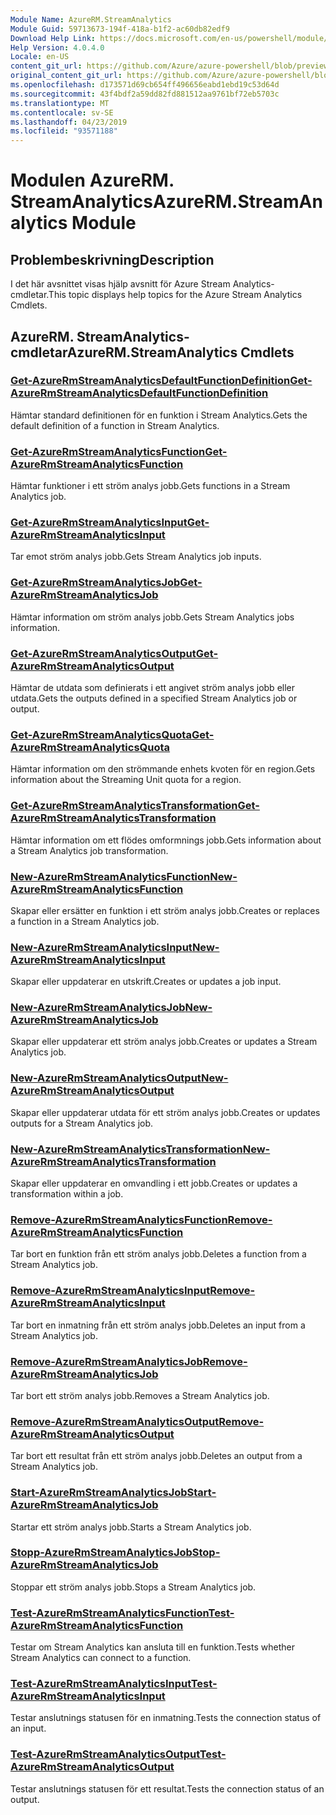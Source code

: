 ```yaml
---
Module Name: AzureRM.StreamAnalytics
Module Guid: 59713673-194f-418a-b1f2-ac60db82edf9
Download Help Link: https://docs.microsoft.com/en-us/powershell/module/azurerm.streamanalytics
Help Version: 4.0.4.0
Locale: en-US
content_git_url: https://github.com/Azure/azure-powershell/blob/preview/src/ResourceManager/StreamAnalytics/Commands.StreamAnalytics/help/AzureRM.StreamAnalytics.md
original_content_git_url: https://github.com/Azure/azure-powershell/blob/preview/src/ResourceManager/StreamAnalytics/Commands.StreamAnalytics/help/AzureRM.StreamAnalytics.md
ms.openlocfilehash: d173571d69cb654ff496656eabd1ebd19c53d64d
ms.sourcegitcommit: 43f4bdf2a59dd82fd881512aa9761bf72eb5703c
ms.translationtype: MT
ms.contentlocale: sv-SE
ms.lasthandoff: 04/23/2019
ms.locfileid: "93571188"
---
```

# <span data-ttu-id="b87f4-101">Modulen AzureRM. StreamAnalytics</span><span class="sxs-lookup"><span data-stu-id="b87f4-101">AzureRM.StreamAnalytics Module</span></span>
## <span data-ttu-id="b87f4-102">Problembeskrivning</span><span class="sxs-lookup"><span data-stu-id="b87f4-102">Description</span></span>
<span data-ttu-id="b87f4-103">I det här avsnittet visas hjälp avsnitt för Azure Stream Analytics-cmdletar.</span><span class="sxs-lookup"><span data-stu-id="b87f4-103">This topic displays help topics for the Azure Stream Analytics Cmdlets.</span></span>

## <span data-ttu-id="b87f4-104">AzureRM. StreamAnalytics-cmdletar</span><span class="sxs-lookup"><span data-stu-id="b87f4-104">AzureRM.StreamAnalytics Cmdlets</span></span>
### [<span data-ttu-id="b87f4-105">Get-AzureRmStreamAnalyticsDefaultFunctionDefinition</span><span class="sxs-lookup"><span data-stu-id="b87f4-105">Get-AzureRmStreamAnalyticsDefaultFunctionDefinition</span></span>](Get-AzureRmStreamAnalyticsDefaultFunctionDefinition.md)
<span data-ttu-id="b87f4-106">Hämtar standard definitionen för en funktion i Stream Analytics.</span><span class="sxs-lookup"><span data-stu-id="b87f4-106">Gets the default definition of a function in Stream Analytics.</span></span>

### [<span data-ttu-id="b87f4-107">Get-AzureRmStreamAnalyticsFunction</span><span class="sxs-lookup"><span data-stu-id="b87f4-107">Get-AzureRmStreamAnalyticsFunction</span></span>](Get-AzureRmStreamAnalyticsFunction.md)
<span data-ttu-id="b87f4-108">Hämtar funktioner i ett ström analys jobb.</span><span class="sxs-lookup"><span data-stu-id="b87f4-108">Gets functions in a Stream Analytics job.</span></span>

### [<span data-ttu-id="b87f4-109">Get-AzureRmStreamAnalyticsInput</span><span class="sxs-lookup"><span data-stu-id="b87f4-109">Get-AzureRmStreamAnalyticsInput</span></span>](Get-AzureRmStreamAnalyticsInput.md)
<span data-ttu-id="b87f4-110">Tar emot ström analys jobb.</span><span class="sxs-lookup"><span data-stu-id="b87f4-110">Gets Stream Analytics job inputs.</span></span>

### [<span data-ttu-id="b87f4-111">Get-AzureRmStreamAnalyticsJob</span><span class="sxs-lookup"><span data-stu-id="b87f4-111">Get-AzureRmStreamAnalyticsJob</span></span>](Get-AzureRmStreamAnalyticsJob.md)
<span data-ttu-id="b87f4-112">Hämtar information om ström analys jobb.</span><span class="sxs-lookup"><span data-stu-id="b87f4-112">Gets Stream Analytics jobs information.</span></span>

### [<span data-ttu-id="b87f4-113">Get-AzureRmStreamAnalyticsOutput</span><span class="sxs-lookup"><span data-stu-id="b87f4-113">Get-AzureRmStreamAnalyticsOutput</span></span>](Get-AzureRmStreamAnalyticsOutput.md)
<span data-ttu-id="b87f4-114">Hämtar de utdata som definierats i ett angivet ström analys jobb eller utdata.</span><span class="sxs-lookup"><span data-stu-id="b87f4-114">Gets the outputs defined in a specified Stream Analytics job or output.</span></span>

### [<span data-ttu-id="b87f4-115">Get-AzureRmStreamAnalyticsQuota</span><span class="sxs-lookup"><span data-stu-id="b87f4-115">Get-AzureRmStreamAnalyticsQuota</span></span>](Get-AzureRmStreamAnalyticsQuota.md)
<span data-ttu-id="b87f4-116">Hämtar information om den strömmande enhets kvoten för en region.</span><span class="sxs-lookup"><span data-stu-id="b87f4-116">Gets information about the Streaming Unit quota for a region.</span></span>

### [<span data-ttu-id="b87f4-117">Get-AzureRmStreamAnalyticsTransformation</span><span class="sxs-lookup"><span data-stu-id="b87f4-117">Get-AzureRmStreamAnalyticsTransformation</span></span>](Get-AzureRmStreamAnalyticsTransformation.md)
<span data-ttu-id="b87f4-118">Hämtar information om ett flödes omformnings jobb.</span><span class="sxs-lookup"><span data-stu-id="b87f4-118">Gets information about a Stream Analytics job transformation.</span></span>

### [<span data-ttu-id="b87f4-119">New-AzureRmStreamAnalyticsFunction</span><span class="sxs-lookup"><span data-stu-id="b87f4-119">New-AzureRmStreamAnalyticsFunction</span></span>](New-AzureRmStreamAnalyticsFunction.md)
<span data-ttu-id="b87f4-120">Skapar eller ersätter en funktion i ett ström analys jobb.</span><span class="sxs-lookup"><span data-stu-id="b87f4-120">Creates or replaces a function in a Stream Analytics job.</span></span>

### [<span data-ttu-id="b87f4-121">New-AzureRmStreamAnalyticsInput</span><span class="sxs-lookup"><span data-stu-id="b87f4-121">New-AzureRmStreamAnalyticsInput</span></span>](New-AzureRmStreamAnalyticsInput.md)
<span data-ttu-id="b87f4-122">Skapar eller uppdaterar en utskrift.</span><span class="sxs-lookup"><span data-stu-id="b87f4-122">Creates or updates a job input.</span></span>

### [<span data-ttu-id="b87f4-123">New-AzureRmStreamAnalyticsJob</span><span class="sxs-lookup"><span data-stu-id="b87f4-123">New-AzureRmStreamAnalyticsJob</span></span>](New-AzureRmStreamAnalyticsJob.md)
<span data-ttu-id="b87f4-124">Skapar eller uppdaterar ett ström analys jobb.</span><span class="sxs-lookup"><span data-stu-id="b87f4-124">Creates or updates a Stream Analytics job.</span></span>

### [<span data-ttu-id="b87f4-125">New-AzureRmStreamAnalyticsOutput</span><span class="sxs-lookup"><span data-stu-id="b87f4-125">New-AzureRmStreamAnalyticsOutput</span></span>](New-AzureRmStreamAnalyticsOutput.md)
<span data-ttu-id="b87f4-126">Skapar eller uppdaterar utdata för ett ström analys jobb.</span><span class="sxs-lookup"><span data-stu-id="b87f4-126">Creates or updates outputs for a Stream Analytics job.</span></span>

### [<span data-ttu-id="b87f4-127">New-AzureRmStreamAnalyticsTransformation</span><span class="sxs-lookup"><span data-stu-id="b87f4-127">New-AzureRmStreamAnalyticsTransformation</span></span>](New-AzureRmStreamAnalyticsTransformation.md)
<span data-ttu-id="b87f4-128">Skapar eller uppdaterar en omvandling i ett jobb.</span><span class="sxs-lookup"><span data-stu-id="b87f4-128">Creates or updates a transformation within a job.</span></span>

### [<span data-ttu-id="b87f4-129">Remove-AzureRmStreamAnalyticsFunction</span><span class="sxs-lookup"><span data-stu-id="b87f4-129">Remove-AzureRmStreamAnalyticsFunction</span></span>](Remove-AzureRmStreamAnalyticsFunction.md)
<span data-ttu-id="b87f4-130">Tar bort en funktion från ett ström analys jobb.</span><span class="sxs-lookup"><span data-stu-id="b87f4-130">Deletes a function from a Stream Analytics job.</span></span>

### [<span data-ttu-id="b87f4-131">Remove-AzureRmStreamAnalyticsInput</span><span class="sxs-lookup"><span data-stu-id="b87f4-131">Remove-AzureRmStreamAnalyticsInput</span></span>](Remove-AzureRmStreamAnalyticsInput.md)
<span data-ttu-id="b87f4-132">Tar bort en inmatning från ett ström analys jobb.</span><span class="sxs-lookup"><span data-stu-id="b87f4-132">Deletes an input from a Stream Analytics job.</span></span>

### [<span data-ttu-id="b87f4-133">Remove-AzureRmStreamAnalyticsJob</span><span class="sxs-lookup"><span data-stu-id="b87f4-133">Remove-AzureRmStreamAnalyticsJob</span></span>](Remove-AzureRmStreamAnalyticsJob.md)
<span data-ttu-id="b87f4-134">Tar bort ett ström analys jobb.</span><span class="sxs-lookup"><span data-stu-id="b87f4-134">Removes a Stream Analytics job.</span></span>

### [<span data-ttu-id="b87f4-135">Remove-AzureRmStreamAnalyticsOutput</span><span class="sxs-lookup"><span data-stu-id="b87f4-135">Remove-AzureRmStreamAnalyticsOutput</span></span>](Remove-AzureRmStreamAnalyticsOutput.md)
<span data-ttu-id="b87f4-136">Tar bort ett resultat från ett ström analys jobb.</span><span class="sxs-lookup"><span data-stu-id="b87f4-136">Deletes an output from a Stream Analytics job.</span></span>

### [<span data-ttu-id="b87f4-137">Start-AzureRmStreamAnalyticsJob</span><span class="sxs-lookup"><span data-stu-id="b87f4-137">Start-AzureRmStreamAnalyticsJob</span></span>](Start-AzureRmStreamAnalyticsJob.md)
<span data-ttu-id="b87f4-138">Startar ett ström analys jobb.</span><span class="sxs-lookup"><span data-stu-id="b87f4-138">Starts a Stream Analytics job.</span></span>

### [<span data-ttu-id="b87f4-139">Stopp-AzureRmStreamAnalyticsJob</span><span class="sxs-lookup"><span data-stu-id="b87f4-139">Stop-AzureRmStreamAnalyticsJob</span></span>](Stop-AzureRmStreamAnalyticsJob.md)
<span data-ttu-id="b87f4-140">Stoppar ett ström analys jobb.</span><span class="sxs-lookup"><span data-stu-id="b87f4-140">Stops a Stream Analytics job.</span></span>

### [<span data-ttu-id="b87f4-141">Test-AzureRmStreamAnalyticsFunction</span><span class="sxs-lookup"><span data-stu-id="b87f4-141">Test-AzureRmStreamAnalyticsFunction</span></span>](Test-AzureRmStreamAnalyticsFunction.md)
<span data-ttu-id="b87f4-142">Testar om Stream Analytics kan ansluta till en funktion.</span><span class="sxs-lookup"><span data-stu-id="b87f4-142">Tests whether Stream Analytics can connect to a function.</span></span>

### [<span data-ttu-id="b87f4-143">Test-AzureRmStreamAnalyticsInput</span><span class="sxs-lookup"><span data-stu-id="b87f4-143">Test-AzureRmStreamAnalyticsInput</span></span>](Test-AzureRmStreamAnalyticsInput.md)
<span data-ttu-id="b87f4-144">Testar anslutnings statusen för en inmatning.</span><span class="sxs-lookup"><span data-stu-id="b87f4-144">Tests the connection status of an input.</span></span>

### [<span data-ttu-id="b87f4-145">Test-AzureRmStreamAnalyticsOutput</span><span class="sxs-lookup"><span data-stu-id="b87f4-145">Test-AzureRmStreamAnalyticsOutput</span></span>](Test-AzureRmStreamAnalyticsOutput.md)
<span data-ttu-id="b87f4-146">Testar anslutnings statusen för ett resultat.</span><span class="sxs-lookup"><span data-stu-id="b87f4-146">Tests the connection status of an output.</span></span>

